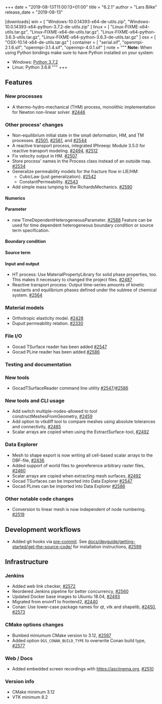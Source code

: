 +++
date = "2019-08-13T11:00:13+01:00"
title = "6.2.1"
author = "Lars Bilke"
release_date = "2019-08-13"

[downloads]
win = [
    "Windows-10.0.14393-x64-de-utils.zip",
    "Windows-10.0.14393-x64-python-3.7.2-de-utils.zip"
]
linux = [
    "Linux-FIXME-x64-utils.tar.gz",
    "Linux-FIXME-x64-de-utils.tar.gz",
    "Linux-FIXME-x64-python-3.6.3-utils.tar.gz",
    "Linux-FIXME-x64-python-3.6.3-de-utils.tar.gz"
]
osx = [ "OSX-10.14-x64-de-utils.tar.gz" ]
container = [
    "serial.sif",
    "openmpi-2.1.6.sif",
    "openmpi-3.1.4.sif",
    "openmpi-4.0.1.sif"
]
note = """
**Note:** When using Python bindings make sure to have Python installed on your system:

- Windows: [Python 3.7.2](https://www.python.org/ftp/python/3.7.2/python-3.7.2-amd64-webinstall.exe)
- Linux: Python 3.6.8
"""
+++

## Features

### New processes

- A thermo-hydro-mechanical (THM) process, monolithic implementation for Newton non-linear solver. [#2446](https://github.com/ufz/ogs/pull/2446)

### Other process' changes
- Non-equilibrium initial state in the small deformation, HM, and TM processes. [#2501](https://github.com/ufz/ogs/pull/2501), [#2561](https://github.com/ufz/ogs/pull/2561), and [#2544](https://github.com/ufz/ogs/pull/2544)
- A reactive transport process, integrated IPhreeqc Module 3.5.0 for reactive transport modeling. [#2494](https://github.com/ufz/ogs/pull/2494), [#2512](https://github.com/ufz/ogs/pull/2512)
- Fix velocity output in HM. [#2507](https://github.com/ufz/ogs/pull/2507)
- Store process' names in the Process class instead of an outside map. [#2534](https://github.com/ufz/ogs/pull/2534)
- Generalize permeability models for the fracture flow in LIE/HM:
  - CubicLaw (just generalization). [#2542](https://github.com/ufz/ogs/pull/2542)
  - ConstantPermeability. [#2543](https://github.com/ufz/ogs/pull/2543)
- Add simple mass lumping to the RichardsMechanics. [#2590](https://github.com/ufz/ogs/pull/2590)

#### Numerics

#### Parameter
- new TimeDependentHeterogeneousParameter. [#2588](https://github.com/ufz/ogs/pull/2588)
  Feature can be used for time dependent heterogeneous boundary condition or source term specification.

#### Boundary condition

#### Source term

#### Input and output
- HT process: Use MaterialPropertyLibrary for solid phase properties, too. This makes it necessary to changed the project files. [#2487](https://github.com/ufz/ogs/pull/2487)
- Reactive transport process: Output time-series amounts of kinetic reactants and equilibrium phases defined under the subtree of chemical system. [#2564](https://github.com/ufz/ogs/pull/2564)

### Material models

- Orthotropic elasticity model. [#2428](https://github.com/ufz/ogs/pull/2428)
- Dupuit permeability relation. [#2330](https://github.com/ufz/ogs/pull/2330)

### File I/O

* Gocad TSurface reader has been added [#2547](https://github.com/ufz/ogs/pull/2547)
* Gocad PLine reader has been added [#2586](https://github.com/ufz/ogs/pull/2586)

### Testing and documentation

### New tools

* GocadTSurfaceReader command line utility [#2547](https://github.com/ufz/ogs/pull/2547)/[#2586](https://github.com/ufz/ogs/pull/2586)

### New tools and CLI usage

* Add switch multiple-nodes-allowed to tool constructMeshesFromGeometry, [#2459](https://github.com/ufz/ogs/pull/2459)
* Add option to vtkdiff tool to compare meshes using absolute tolerances and connectivity, [#2485](https://github.com/ufz/ogs/pull/2485)
* Scalar arrays are copied when using the ExtractSurface-tool, [#2492](https://github.com/ufz/ogs/pull/2492)

### Data Explorer

* Mesh to shape export is now writing all cell-based scalar arrays to the DBF-file, [#2436](https://github.com/ufz/ogs/pull/2436)
* Added support of world files to georeference arbitrary raster files, [#2460](https://github.com/ufz/ogs/pull/2460)
* Scalar arrays are copied when extracting mesh surfaces, [#2492](https://github.com/ufz/ogs/pull/2492)
* Gocad TSurfaces can be imported into Data Explorer [#2547](https://github.com/ufz/ogs/pull/2547)
* Gocad PLines can be imported into Data Explorer [#2586](https://github.com/ufz/ogs/pull/2586)

### Other notable code changes

 * Conversion to linear mesh is now independent of node numbering. [#2519](https://github.com/ufz/ogs/pull/2519)

## Development workflows

- Added git hooks via [pre-commit](https://pre-commit.com/). See [docs/devguide/getting-started/get-the-source-code/](https://www.opengeosys.org/docs/devguide/getting-started/get-the-source-code/) for installation instructions, [#2599](https://github.com/ufz/ogs/pull/2599)

## Infrastructure

### Jenkins

- Added web link checker, [#2572](https://github.com/ufz/ogs/pull/2572)
- Reordered Jenkins pipeline for better concurrency, [#2560](https://github.com/ufz/ogs/pull/2560)
- Updated Docker base images to Ubuntu 18.04, [#2493](https://github.com/ufz/ogs/pull/2493)
- Migrated from envinf1 to frontend2, [#2440](https://github.com/ufz/ogs/pull/2440)
- Conan: Use lower-case package names for qt, vtk and shapelib, [#2450](https://github.com/ufz/ogs/pull/2450), [#2573](https://github.com/ufz/ogs/pull/2573)

### CMake options changes

- Bumbed miniumum CMake version to 3.12, [#2597](https://github.com/ufz/ogs/pull/2597)
- Added option `OGS_CONAN_BUILD_TYPE` to overwrite Conan build type, [#2577](https://github.com/ufz/ogs/pull/2577)

### Web / Docs

- Added embedded screen recordings with https://asciinema.org, [#2510](https://github.com/ufz/ogs/pull/2510)

### Version info

- CMake minimum 3.12
- VTK minimum 8.2
